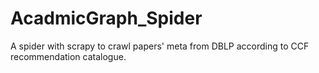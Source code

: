 # AcadmicGraph_Spider
A spider with scrapy to crawl papers' meta from DBLP according to CCF recommendation catalogue.
